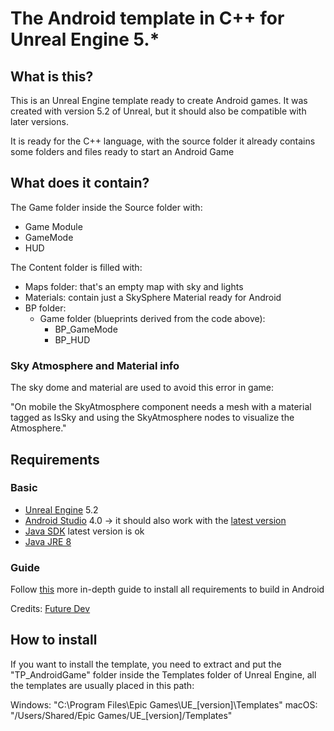 # The Android template in C++ for Unreal Engine 5.*

## What is this?

This is an Unreal Engine template ready to create Android games.
It was created with version 5.2 of Unreal, but it should also be compatible with later versions.

It is ready for the C++ language, with the source folder it already contains some folders and files ready to start an Android Game

## What does it contain?
The Game folder inside the Source folder with:
- Game Module
- GameMode
- HUD

The Content folder is filled with:
- Maps folder: that's an empty map with sky and lights
- Materials: contain just a SkySphere Material ready for Android
- BP folder:
  - Game folder (blueprints derived from the code above):
    - BP_GameMode
    - BP_HUD 

### Sky Atmosphere and Material info
The sky dome and material are used to avoid this error in game:

"On mobile the SkyAtmosphere component needs a mesh with a material tagged as IsSky and using the SkyAtmosphere nodes to visualize the Atmosphere."

## Requirements
### Basic
- [Unreal Engine](https://www.unrealengine.com/en-US?sessionInvalidated=true) 5.2
- [Android Studio](https://developer.android.com/studio/archive) 4.0 -> it should also work with the [latest version](https://developer.android.com/studio)
- [Java SDK](https://www.oracle.com/java/technologies/downloads/) latest version is ok
- [Java JRE 8](https://www.oracle.com/java/technologies/downloads/)

### Guide 
Follow [this](https://youtu.be/sXfbLx_3FII?si=WHVGY3BXzNQT6zIC) more in-depth guide to install all requirements to build in Android

Credits: [Future Dev](https://www.youtube.com/@Future-Developer)

## How to install
If you want to install the template, you need to extract and put the "TP_AndroidGame" folder inside the Templates folder of Unreal Engine,
all the templates are usually placed in this path: 

Windows: "C:\Program Files\Epic Games\UE_[version]\Templates"
macOS: "/Users/Shared/Epic Games/UE_[version]/Templates"
